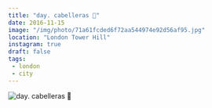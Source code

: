 ```yaml
---
title: "day. cabelleras 🐴"
date: 2016-11-15
image: "/img/photo/71a61fcded6f72aa544974e92d56af95.jpg"
location: "London Tower Hill"
instagram: true
draft: false
tags:
 - london
 - city
---
```


![day. cabelleras 🐴](/img/photo/71a61fcded6f72aa544974e92d56af95.jpg)
